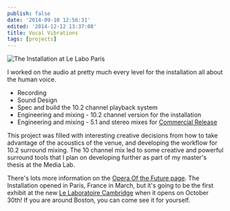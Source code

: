 ```yaml
---
publish: false
date: '2014-09-10 12:56:31'
edited: '2014-12-12 13:37:08'
title: Vocal Vibrations
tags: [projects]
---
```


![The Installation at Le Labo Paris](http://i1222.photobucket.com/albums/dd494/psychicenemy/VV%20Public/VVspace-with-Julien.jpg)

I worked on the audio at pretty much every level for the installation all about the human voice. 

- Recording
- Sound Design
- Spec and build the 10.2 channel playback system
- Engineering and mixing - 10.2 channel version for the installation
- Engineering and mixing - 5.1 and stereo mixes for [Commercial Release](http://www.bowers-wilkins.com/Society_of_Sound/Society_of_Sound/TodMachover/vocal-vibrations.html)

This project was filled with interesting creative decisions from how to take advantage of the acoustics of the venue, and developing the workflow for 10.2 surround mixing. The 10 channel mix led to some creative and powerful surround tools that I plan on developing further as part of my master's thesis at the Media Lab.

There's lots more information on the [Opera Of the Future page](http://opera.media.mit.edu/projects/vv/). The Installation opened in Paris, France in March, but it's going to be the first exhibit at the new [Le Laboratoire Cambridge](http://www.lelaboratoirecambridge.com/) when it opens on October 30th! If you are around Boston, you can come see it for yourself.
